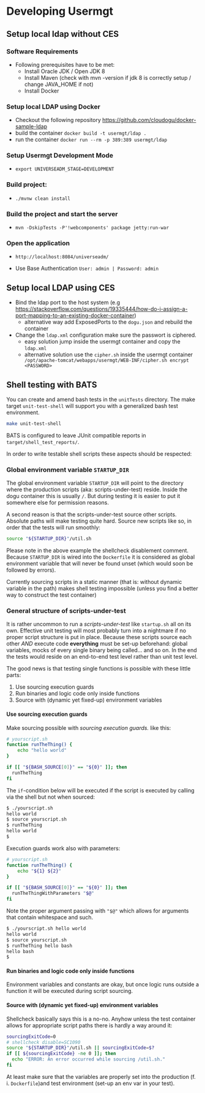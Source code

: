 # Developing Usermgt

## Setup local ldap without CES

### Software Requirements
* Following prerequisites have to be met:
    - Install Oracle JDK / Open JDK 8
    - Install Maven (check with mvn -version if jdk 8 is correctly setup / change JAVA_HOME if not)
    - Install Docker

### Setup local LDAP using Docker
* Checkout the following repository https://github.com/cloudogu/docker-sample-ldap
* build the container `docker build -t usermgt/ldap .`
* run the container `docker run --rm -p 389:389 usermgt/ldap`

### Setup Usermgt Development Mode
* `export UNIVERSEADM_STAGE=DEVELOPMENT`

### Build project:
- `./mvnw clean install`

### Build the project and start the server
* `mvn -DskipTests -P'!webcomponents' package jetty:run-war `

### Open the application
* `http://localhost:8084/universeadm/`
- Use Base Authentication `User: admin | Password: admin`

## Setup local LDAP using CES
* Bind the ldap port to the host system (e.g https://stackoverflow.com/questions/19335444/how-do-i-assign-a-port-mapping-to-an-existing-docker-container)
    - alternative way add ExposedPorts to the `dogu.json` and rebuild the container
* Change the `ldap.xml` configuration make sure the passwort is ciphered.
    - easy solution jump inside the usermgt container and copy the `ldap.xml`
    - alternative solution use the `cipher.sh` inside the usermgt container ` /opt/apache-tomcat/webapps/usermgt/WEB-INF/cipher.sh encrypt <PASSWORD>`

## Shell testing with BATS

You can create and amend bash tests in the `unitTests` directory. The make target `unit-test-shell` will support you with a generalized bash test environment.

```bash
make unit-test-shell
```

BATS is configured to leave JUnit compatible reports in `target/shell_test_reports/`.

In order to write testable shell scripts these aspects should be respected:

### Global environment variable `STARTUP_DIR`

The global environment variable `STARTUP_DIR` will point to the directory where the production scripts (aka: scripts-under-test) reside. Inside the dogu container this is usually `/`. But during testing it is easier to put it somewhere else for permission reasons.

A second reason is that the scripts-under-test source other scripts. Absolute paths will make testing quite hard. Source new scripts like so, in order that the tests will run smoothly:

```bash
source "${STARTUP_DIR}"/util.sh
```

Please note in the above example the shellcheck disablement comment. Because `STARTUP_DIR` is wired into the `Dockerfile` it is considered as global environment variable that will never be found unset (which would soon be followed by errors).

Currently sourcing scripts in a static manner (that is: without dynamic variable in the path) makes shell testing impossible (unless you find a better way to construct the test container)

### General structure of scripts-under-test

It is rather uncommon to run a _scripts-under-test_ like `startup.sh` all on its own. Effective unit testing will most probably turn into a nightmare if no proper script structure is put in place. Because these scripts source each other _AND_ execute code **everything** must be set-up beforehand: global variables, mocks of every single binary being called... and so on. In the end the tests would reside on an end-to-end test level rather than unit test level.

The good news is that testing single functions is possible with these little parts:

1. Use sourcing execution guards
1. Run binaries and logic code only inside functions
1. Source with (dynamic yet fixed-up) environment variables

#### Use sourcing execution guards

Make sourcing possible with _sourcing execution guards._ like this:

```bash
# yourscript.sh
function runTheThing() {
    echo "hello world"
}

if [[ "${BASH_SOURCE[0]}" == "${0}" ]]; then
  runTheThing
fi
```

The `if`-condition below will be executed if the script is executed by calling via the shell but not when sourced:

```bash
$ ./yourscript.sh
hello world
$ source yourscript.sh
$ runTheThing
hello world
$
```

Execution guards work also with parameters:

```bash
# yourscript.sh
function runTheThing() {
    echo "${1} ${2}"
}

if [[ "${BASH_SOURCE[0]}" == "${0}" ]]; then
  runTheThingWithParameters "$@"
fi
```

Note the proper argument passing with `"$@"` which allows for arguments that contain whitespace and such.

```bash
$ ./yourscript.sh hello world
hello world
$ source yourscript.sh
$ runTheThing hello bash
hello bash
$
```

#### Run binaries and logic code only inside functions

Environment variables and constants are okay, but once logic runs outside a function it will be executed during script sourcing.

#### Source with (dynamic yet fixed-up) environment variables

Shellcheck basically says this is a no-no. Anyhow unless the test container allows for  appropriate script paths there is hardly a way around it:

```bash
sourcingExitCode=0
# shellcheck disable=SC1090
source "${STARTUP_DIR}"/util.sh || sourcingExitCode=$?
if [[ ${sourcingExitCode} -ne 0 ]]; then
  echo "ERROR: An error occurred while sourcing /util.sh."
fi
```

At least make sure that the variables are properly set into the production (f. i. `Dockerfile`)and test environment (set-up an env var in your test).
